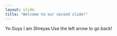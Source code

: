 ```yaml
---
layout: slide
title: "Welcome to our second slide!"
---
```

Yo Guys I am Shreyas
Use the left arrow to go back!
